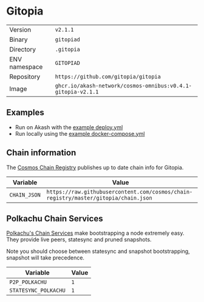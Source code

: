 # Gitopia

| | |
|---|---|
|Version|`v2.1.1`|
|Binary|`gitopiad`|
|Directory|`.gitopia`|
|ENV namespace|`GITOPIAD`|
|Repository|`https://github.com/gitopia/gitopia`|
|Image|`ghcr.io/akash-network/cosmos-omnibus:v0.4.1-gitopia-v2.1.1`|

## Examples

- Run on Akash with the [example deploy.yml](./deploy.yml)
- Run locally using the [example docker-compose.yml](./docker-compose.yml)

## Chain information

The [Cosmos Chain Registry](https://github.com/cosmos/chain-registry) publishes up to date chain info for Gitopia.

|Variable|Value|
|---|---|
|`CHAIN_JSON`|`https://raw.githubusercontent.com/cosmos/chain-registry/master/gitopia/chain.json`|

## Polkachu Chain Services

[Polkachu's Chain Services](https://www.polkachu.com/) make bootstrapping a node extremely easy. They provide live peers, statesync and pruned snapshots.

Note you should choose between statesync and snapshot bootstrapping, snapshot will take precedence.

|Variable|Value|
|---|---|
|`P2P_POLKACHU`|`1`|
|`STATESYNC_POLKACHU`|`1`|
